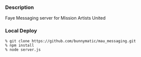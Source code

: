 ### Description

Faye Messaging server for Mission Artists United

### Local Deploy

    % git clone https://github.com/bunnymatic/mau_messaging.git
    % npm install
    % node server.js